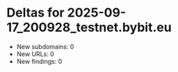 # Deltas for 2025-09-17_200928_testnet.bybit.eu
- New subdomains: 0
- New URLs: 0
- New findings: 0
